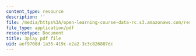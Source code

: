 ```yaml
---
content_type: resource
description: ''
file: /media/https%3A/open-learning-course-data-rc.s3.amazonaws.com/res-6-012-introduction-to-probability-spring-2018/aef9708d1a35419ce2a23c3c826807dc_m-enGdJ-j8s.pdf
file_type: application/pdf
resourcetype: Document
title: 3play pdf file
uid: aef9708d-1a35-419c-e2a2-3c3c826807dc
---
```

